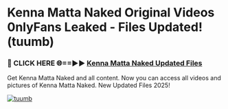 # Kenna Matta Naked Original Videos 0nlyFans Leaked - Files Updated! (tuumb)

<h3>🔴 CLICK HERE 🌐==►► <a href="https://tinyurl.com/up5wt9bj" rel="nofollow">Kenna Matta Naked Updated Files</a></h3>

Get Kenna Matta Naked and all content. Now you can access all videos and pictures of Kenna Matta Naked. New Updated Files 2025!

[![tuumb](https://i.imgur.com/ABiUzMV.gif)](https://tinyurl.com/up5wt9bj)
